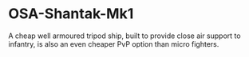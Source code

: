 # OSA-Shantak-Mk1
A cheap well armoured tripod ship, built to provide close air support to infantry, is also an even cheaper PvP option than micro fighters.
